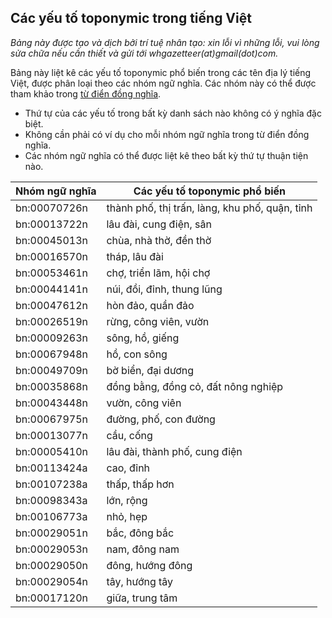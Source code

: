 ## Các yếu tố toponymic trong tiếng Việt

*Bảng này được tạo và dịch bởi trí tuệ nhân tạo: xin lỗi vì những lỗi, vui lòng sửa chữa nếu cần thiết và gửi tới whgazetteer(at)gmail(dot)com.*

Bảng này liệt kê các yếu tố toponymic phổ biến trong các tên địa lý tiếng Việt, được phân loại theo các nhóm ngữ nghĩa. Các nhóm này có thể được tham khảo trong [từ điển đồng nghĩa](https://github.com/WorldHistoricalGazetteer/epitran/blob/toponymic-linguistics/epitran/data/topos/thesaurus.md).

* Thứ tự của các yếu tố trong bất kỳ danh sách nào không có ý nghĩa đặc biệt.
* Không cần phải có ví dụ cho mỗi nhóm ngữ nghĩa trong từ điển đồng nghĩa.
* Các nhóm ngữ nghĩa có thể được liệt kê theo bất kỳ thứ tự thuận tiện nào.

| Nhóm ngữ nghĩa | Các yếu tố toponymic phổ biến |
|---|---|
| bn:00070726n | thành phố, thị trấn, làng, khu phố, quận, tỉnh |
| bn:00013722n | lâu đài, cung điện, sân |
| bn:00045013n | chùa, nhà thờ, đền thờ |
| bn:00016570n | tháp, lâu đài |
| bn:00053461n | chợ, triển lãm, hội chợ |
| bn:00044141n | núi, đồi, đỉnh, thung lũng |
| bn:00047612n | hòn đảo, quần đảo |
| bn:00026519n | rừng, công viên, vườn |
| bn:00009263n | sông, hồ, giếng |
| bn:00067948n | hồ, con sông |
| bn:00049709n | bờ biển, đại dương |
| bn:00035868n | đồng bằng, đồng cỏ, đất nông nghiệp |
| bn:00043448n | vườn, công viên |
| bn:00067975n | đường, phố, con đường |
| bn:00013077n | cầu, cống |
| bn:00005410n | lâu đài, thành phố, cung điện |
| bn:00113424a | cao, đỉnh |
| bn:00107238a | thấp, thấp hơn |
| bn:00098343a | lớn, rộng |
| bn:00106773a | nhỏ, hẹp |
| bn:00029051n | bắc, đông bắc |
| bn:00029053n | nam, đông nam |
| bn:00029050n | đông, hướng đông |
| bn:00029054n | tây, hướng tây |
| bn:00017120n | giữa, trung tâm |
